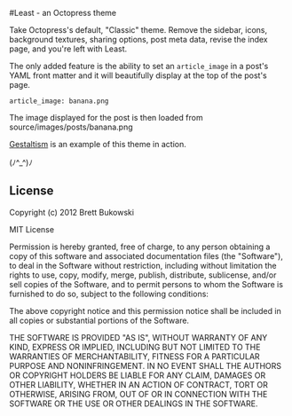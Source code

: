 #Least - an Octopress theme

Take Octopress's default, "Classic" theme. Remove the sidebar, icons, background textures, sharing options, post meta data, revise the index page, and you're left with Least.

The only added feature is the ability to set an `article_image` in a post's YAML front matter and it will beautifully display at the top of the post's page.

    article_image: banana.png

The image displayed for the post is then loaded from source/images/posts/banana.png

[Gestaltism](http://gestaltism.com/) is an example of this theme in action.


(ﾉ^_^)ﾉ


## License

Copyright (c) 2012 Brett Bukowski

MIT License

Permission is hereby granted, free of charge, to any person obtaining a copy of this software and associated documentation files (the "Software"), to deal in the Software without restriction, including without limitation the rights to use, copy, modify, merge, publish, distribute, sublicense, and/or sell copies of the Software, and to permit persons to whom the Software is furnished to do so, subject to the following conditions:

The above copyright notice and this permission notice shall be included in all copies or substantial portions of the Software.

THE SOFTWARE IS PROVIDED "AS IS", WITHOUT WARRANTY OF ANY KIND, EXPRESS OR IMPLIED, INCLUDING BUT NOT LIMITED TO THE WARRANTIES OF MERCHANTABILITY, FITNESS FOR A PARTICULAR PURPOSE AND NONINFRINGEMENT. IN NO EVENT SHALL THE AUTHORS OR COPYRIGHT HOLDERS BE LIABLE FOR ANY CLAIM, DAMAGES OR OTHER LIABILITY, WHETHER IN AN ACTION OF CONTRACT, TORT OR OTHERWISE, ARISING FROM, OUT OF OR IN CONNECTION WITH THE SOFTWARE OR THE USE OR OTHER DEALINGS IN THE SOFTWARE.
